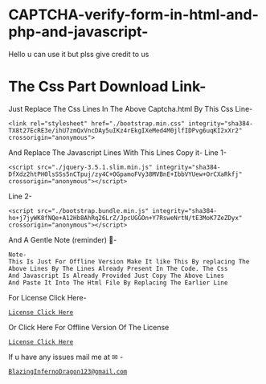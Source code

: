 # CAPTCHA-verify-form-in-html-and-php-and-javascript-
Hello u can use it but plss give credit to us

# The Css Part Download Link-
Just Replace The Css Lines In The Above Captcha.html By This  Css Line-

```
<link rel="stylesheet" href="./bootstrap.min.css" integrity="sha384-TX8t27EcRE3e/ihU7zmQxVncDAy5uIKz4rEkgIXeMed4M0jlfIDPvg6uqKI2xXr2" crossorigin="anonymous">

```

And Replace The Javascript Lines With This Lines Copy it-
Line 1-

```
<script src="./jquery-3.5.1.slim.min.js" integrity="sha384-DfXdz2htPH0lsSSs5nCTpuj/zy4C+OGpamoFVy38MVBnE+IbbVYUew+OrCXaRkfj" crossorigin="anonymous"></script>

```

Line 2-

```
<script src="./bootstrap.bundle.min.js" integrity="sha384-ho+j7jyWK8fNQe+A12Hb8AhRq26LrZ/JpcUGGOn+Y7RsweNrtN/tE3MoK7ZeZDyx" crossorigin="anonymous"></script>

```

And A Gentle Note (reminder) 📝-

```
Note-
This Is Just For Offline Version Make It like This By replacing The 
Above Lines By The Lines Already Present In The Code. The Css
And Javascript Is Already Provided Just Copy The Above Lines
And Paste It Into The Html File By Replacing The Earlier Line

```

For License Click Here-
<a href="https://github.com/BlaizingInfernoDragon123/CAPTCHA-verify-form-in-html-and-php-and-javascript-/blob/dee8a5ae2f73d081f7ccf11fc05d2ba4357d3e69/LICENSE">

```
License Click Here

```
</a>

Or Click Here For Offline Version Of The License 
<a href="./LICENSE">

```
License Click Here

```
</a>

If u have any issues mail me at ✉ -
<a href="mailto:bibhabbarua@gmail.com">

```
BlazingInfernoDragon123@gmail.com

```
</a>













